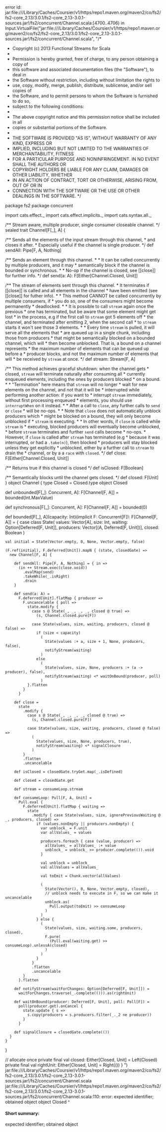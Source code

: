 error id: jar:file://<HOME>/Library/Caches/Coursier/v1/https/repo1.maven.org/maven2/co/fs2/fs2-core_2.13/3.0.1/fs2-core_2.13-3.0.1-sources.jar!/fs2/concurrent/Channel.scala:[4700..4706) in Input.VirtualFile("jar:file://<HOME>/Library/Caches/Coursier/v1/https/repo1.maven.org/maven2/co/fs2/fs2-core_2.13/3.0.1/fs2-core_2.13-3.0.1-sources.jar!/fs2/concurrent/Channel.scala", "/*
 * Copyright (c) 2013 Functional Streams for Scala
 *
 * Permission is hereby granted, free of charge, to any person obtaining a copy of
 * this software and associated documentation files (the "Software"), to deal in
 * the Software without restriction, including without limitation the rights to
 * use, copy, modify, merge, publish, distribute, sublicense, and/or sell copies of
 * the Software, and to permit persons to whom the Software is furnished to do so,
 * subject to the following conditions:
 *
 * The above copyright notice and this permission notice shall be included in all
 * copies or substantial portions of the Software.
 *
 * THE SOFTWARE IS PROVIDED "AS IS", WITHOUT WARRANTY OF ANY KIND, EXPRESS OR
 * IMPLIED, INCLUDING BUT NOT LIMITED TO THE WARRANTIES OF MERCHANTABILITY, FITNESS
 * FOR A PARTICULAR PURPOSE AND NONINFRINGEMENT. IN NO EVENT SHALL THE AUTHORS OR
 * COPYRIGHT HOLDERS BE LIABLE FOR ANY CLAIM, DAMAGES OR OTHER LIABILITY, WHETHER
 * IN AN ACTION OF CONTRACT, TORT OR OTHERWISE, ARISING FROM, OUT OF OR IN
 * CONNECTION WITH THE SOFTWARE OR THE USE OR OTHER DEALINGS IN THE SOFTWARE.
 */

package fs2
package concurrent

import cats.effect._
import cats.effect.implicits._
import cats.syntax.all._

/** Stream aware, multiple producer, single consumer closeable channel.
  */
sealed trait Channel[F[_], A] {

  /** Sends all the elements of the input stream through this channel,
    * and closes it after.
    * Especially useful if the channel is single producer.
    */
  def sendAll: Pipe[F, A, Nothing]

  /** Sends an element through this channel.
    *
    * It can be called concurrently by multiple producers, and it may
    * semantically block if the channel is bounded or synchronous.
    *
    * No-op if the channel is closed, see [[close]] for further info.
    */
  def send(a: A): F[Either[Channel.Closed, Unit]]

  /** The stream of elements sent through this channel.
    * It terminates if [[close]] is called and all elements in the channel
    * have been emitted (see [[close]] for futher info).
    *
    * This method CANNOT be called concurrently by multiple consumers, if
    * you do so, one of the consumers might become permanently
    * deadlocked.
    *
    * It is possible to call `stream` again once the previous
    * one has terminated, but be aware that some element might get lost
    * in the process, e.g if the first call to `stream` got 5 elements off
    * the channel, and terminated after emitting 2, when the second call
    * to `stream` starts it won't see those 3 elements.
    *
    * Every time `stream` is pulled, it will serve all the elements that
    * are queued up in a single chunk, including those from producers
    * that might be semantically blocked on a bounded channel, which will
    * then become unblocked. That is, a bound on a channel represents
    * the maximum number of elements that can be queued up before a
    * producer blocks, and not the maximum number of elements that will
    * be received by `stream` at once.
    */
  def stream: Stream[F, A]

  /** This method achieves graceful shutdown: when the channel gets
    * closed, `stream` will terminate naturally after consuming all
    * currently enqueued elements, including the ones by producers blocked
    * on a bound.
    *
    * "Termination" here means that `stream` will no longer
    * wait for new elements on the channel, and not that it will be
    * interrupted while performing another action: if you want to
    * interrupt `stream` immediately, without first processing enqueued
    * elements, you should use `interruptWhen` on it instead.
    *
    * After a call to `close`, any further calls to `send` or `close`
    * will be no-ops.
    *
    * Note that `close` does not automatically unblock producers which
    * might be blocked on a bound, they will only become unblocked if
    * `stream` is executing.
    *
    * In other words, if `close` is called while `stream` is
    * executing, blocked producers will eventually become unblocked,
    * before `stream` terminates and further `send` calls become
    * no-ops.
    * However, if `close` is called after `stream` has terminated (e.g
    * because it was interrupted, or had a `.take(n)`), then blocked
    * producers will stay blocked unless they get explicitly
    * unblocked, either by a further call to `stream` to drain the
    * channel, or by a a `race` with `closed`.
    */
  def close: F[Either[Channel.Closed, Unit]]

  /** Returns true if this channel is closed */
  def isClosed: F[Boolean]

  /** Semantically blocks until the channel gets closed. */
  def closed: F[Unit]
}
object Channel {
  type Closed = Closed.type
  object Closed

  def unbounded[F[_]: Concurrent, A]: F[Channel[F, A]] =
    bounded(Int.MaxValue)

  def synchronous[F[_]: Concurrent, A]: F[Channel[F, A]] =
    bounded(0)

  def bounded[F[_], A](capacity: Int)(implicit F: Concurrent[F]): F[Channel[F, A]] = {
    case class State(
        values: Vector[A],
        size: Int,
        waiting: Option[Deferred[F, Unit]],
        producers: Vector[(A, Deferred[F, Unit])],
        closed: Boolean
    )

    val initial = State(Vector.empty, 0, None, Vector.empty, false)

    (F.ref(initial), F.deferred[Unit]).mapN { (state, closedGate) =>
      new Channel[F, A] {

        def sendAll: Pipe[F, A, Nothing] = { in =>
          (in ++ Stream.exec(close.void))
            .evalMap(send)
            .takeWhile(_.isRight)
            .drain
        }

        def send(a: A) =
          F.deferred[Unit].flatMap { producer =>
            F.uncancelable { poll =>
              state.modify {
                case s @ State(_, _, _, _, closed @ true) =>
                  (s, Channel.closed.pure[F])

                case State(values, size, waiting, producers, closed @ false) =>
                  if (size < capacity)
                    (
                      State(values :+ a, size + 1, None, producers, false),
                      notifyStream(waiting)
                    )
                  else
                    (
                      State(values, size, None, producers :+ (a -> producer), false),
                      notifyStream(waiting) <* waitOnBound(producer, poll)
                    )
              }.flatten
            }
          }

        def close =
          state
            .modify {
              case s @ State(_, _, _, _, closed @ true) =>
                (s, Channel.closed.pure[F])

              case State(values, size, waiting, producers, closed @ false) =>
                (
                  State(values, size, None, producers, true),
                  notifyStream(waiting) <* signalClosure
                )
            }
            .flatten
            .uncancelable

        def isClosed = closedGate.tryGet.map(_.isDefined)

        def closed = closedGate.get

        def stream = consumeLoop.stream

        def consumeLoop: Pull[F, A, Unit] =
          Pull.eval {
            F.deferred[Unit].flatMap { waiting =>
              state
                .modify { case State(values, size, ignorePreviousWaiting @ _, producers, closed) =>
                  if (values.nonEmpty || producers.nonEmpty) {
                    var unblock_ = F.unit
                    var allValues_ = values

                    producers.foreach { case (value, producer) =>
                      allValues_ = allValues_ :+ value
                      unblock_ = unblock_ >> producer.complete(()).void
                    }

                    val unblock = unblock_
                    val allValues = allValues_

                    val toEmit = Chunk.vector(allValues)

                    (
                      State(Vector(), 0, None, Vector.empty, closed),
                      // unblock needs to execute in F, so we can make it uncancelable
                      unblock.as(
                        Pull.output(toEmit) >> consumeLoop
                      )
                    )
                  } else {
                    (
                      State(values, size, waiting.some, producers, closed),
                      F.pure(
                        (Pull.eval(waiting.get) >> consumeLoop).unlessA(closed)
                      )
                    )
                  }
                }
                .flatten
                .uncancelable
            }
          }.flatten

        def notifyStream(waitForChanges: Option[Deferred[F, Unit]]) =
          waitForChanges.traverse(_.complete(())).as(rightUnit)

        def waitOnBound(producer: Deferred[F, Unit], poll: Poll[F]) =
          poll(producer.get).onCancel {
            state.update { s =>
              s.copy(producers = s.producers.filter(_._2 ne producer))
            }
          }

        def signalClosure = closedGate.complete(())
      }
    }
  }

  // allocate once
  private final val closed: Either[Closed, Unit] = Left(Closed)
  private final val rightUnit: Either[Closed, Unit] = Right(())
}
")
jar:file://<HOME>/Library/Caches/Coursier/v1/https/repo1.maven.org/maven2/co/fs2/fs2-core_2.13/3.0.1/fs2-core_2.13-3.0.1-sources.jar!/fs2/concurrent/Channel.scala
jar:file://<HOME>/Library/Caches/Coursier/v1/https/repo1.maven.org/maven2/co/fs2/fs2-core_2.13/3.0.1/fs2-core_2.13-3.0.1-sources.jar!/fs2/concurrent/Channel.scala:110: error: expected identifier; obtained object
  object Closed
  ^
#### Short summary: 

expected identifier; obtained object